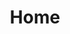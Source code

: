 ---
title: "Home"
tagline: "Superorganism is a design & innovation collective that helps visionary organizations create clearer, more ambitious strategies to make different worlds possible."
---